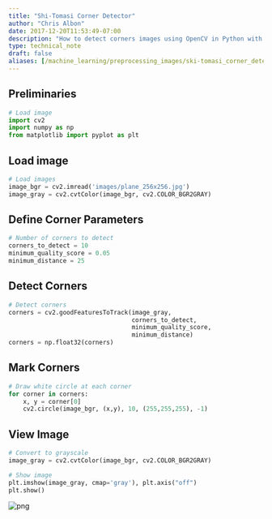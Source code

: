 ```yaml
---
title: "Shi-Tomasi Corner Detector"
author: "Chris Albon"
date: 2017-12-20T11:53:49-07:00
description: "How to detect corners images using OpenCV in Python with the Shi-Tomasi Corner Detector."
type: technical_note
draft: false
aliases: [/machine_learning/preprocessing_images/ski-tomasi_corner_detector/]
---
```

## Preliminaries


```python
# Load image
import cv2
import numpy as np
from matplotlib import pyplot as plt
```

## Load image


```python
# Load images
image_bgr = cv2.imread('images/plane_256x256.jpg')
image_gray = cv2.cvtColor(image_bgr, cv2.COLOR_BGR2GRAY)
```

## Define Corner Parameters


```python
# Number of corners to detect
corners_to_detect = 10
minimum_quality_score = 0.05
minimum_distance = 25
```

## Detect Corners


```python
# Detect corners
corners = cv2.goodFeaturesToTrack(image_gray, 
                                  corners_to_detect, 
                                  minimum_quality_score,
                                  minimum_distance)
corners = np.float32(corners)
```

## Mark Corners


```python
# Draw white circle at each corner
for corner in corners:
    x, y = corner[0]
    cv2.circle(image_bgr, (x,y), 10, (255,255,255), -1)
```

## View Image


```python
# Convert to grayscale
image_gray = cv2.cvtColor(image_bgr, cv2.COLOR_BGR2GRAY)

# Show image
plt.imshow(image_gray, cmap='gray'), plt.axis("off")
plt.show()
```


![png](ski-tomasi_corner_detector_12_0.png)


